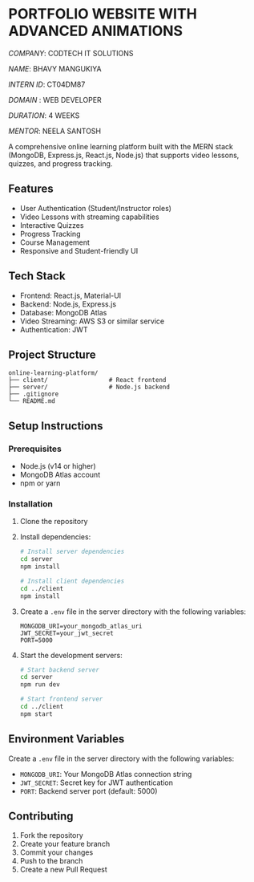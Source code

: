 # PORTFOLIO WEBSITE WITH ADVANCED ANIMATIONS

*COMPANY*: CODTECH IT SOLUTIONS

*NAME*: BHAVY MANGUKIYA

*INTERN ID*: CT04DM87

*DOMAIN* : WEB DEVELOPER

*DURATION*: 4 WEEKS

*MENTOR*: NEELA SANTOSH

A comprehensive online learning platform built with the MERN stack (MongoDB, Express.js, React.js, Node.js) that supports video lessons, quizzes, and progress tracking.

## Features

- User Authentication (Student/Instructor roles)
- Video Lessons with streaming capabilities
- Interactive Quizzes
- Progress Tracking
- Course Management
- Responsive and Student-friendly UI

## Tech Stack

- Frontend: React.js, Material-UI
- Backend: Node.js, Express.js
- Database: MongoDB Atlas
- Video Streaming: AWS S3 or similar service
- Authentication: JWT

## Project Structure

```
online-learning-platform/
├── client/                 # React frontend
├── server/                 # Node.js backend
├── .gitignore
└── README.md
```

## Setup Instructions

### Prerequisites

- Node.js (v14 or higher)
- MongoDB Atlas account
- npm or yarn

### Installation

1. Clone the repository
2. Install dependencies:
   ```bash
   # Install server dependencies
   cd server
   npm install

   # Install client dependencies
   cd ../client
   npm install
   ```

3. Create a `.env` file in the server directory with the following variables:
   ```
   MONGODB_URI=your_mongodb_atlas_uri
   JWT_SECRET=your_jwt_secret
   PORT=5000
   ```

4. Start the development servers:
   ```bash
   # Start backend server
   cd server
   npm run dev

   # Start frontend server
   cd ../client
   npm start
   ```

## Environment Variables

Create a `.env` file in the server directory with the following variables:

- `MONGODB_URI`: Your MongoDB Atlas connection string
- `JWT_SECRET`: Secret key for JWT authentication
- `PORT`: Backend server port (default: 5000)

## Contributing

1. Fork the repository
2. Create your feature branch
3. Commit your changes
4. Push to the branch
5. Create a new Pull Request 
